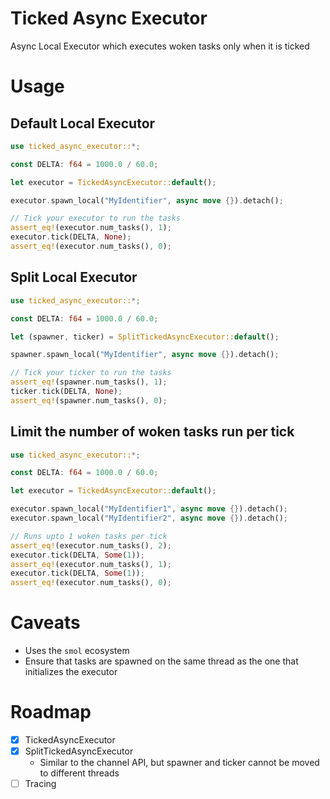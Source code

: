 # Ticked Async Executor

Async Local Executor which executes woken tasks only when it is ticked

# Usage

## Default Local Executor

```rust
use ticked_async_executor::*;

const DELTA: f64 = 1000.0 / 60.0;

let executor = TickedAsyncExecutor::default();

executor.spawn_local("MyIdentifier", async move {}).detach();

// Tick your executor to run the tasks
assert_eq!(executor.num_tasks(), 1);
executor.tick(DELTA, None);
assert_eq!(executor.num_tasks(), 0);
```

## Split Local Executor

```rust
use ticked_async_executor::*;

const DELTA: f64 = 1000.0 / 60.0;

let (spawner, ticker) = SplitTickedAsyncExecutor::default();

spawner.spawn_local("MyIdentifier", async move {}).detach();

// Tick your ticker to run the tasks
assert_eq!(spawner.num_tasks(), 1);
ticker.tick(DELTA, None);
assert_eq!(spawner.num_tasks(), 0);
```

## Limit the number of woken tasks run per tick

```rust
use ticked_async_executor::*;

const DELTA: f64 = 1000.0 / 60.0;

let executor = TickedAsyncExecutor::default();

executor.spawn_local("MyIdentifier1", async move {}).detach();
executor.spawn_local("MyIdentifier2", async move {}).detach();

// Runs upto 1 woken tasks per tick
assert_eq!(executor.num_tasks(), 2);
executor.tick(DELTA, Some(1));
assert_eq!(executor.num_tasks(), 1);
executor.tick(DELTA, Some(1));
assert_eq!(executor.num_tasks(), 0);
```

# Caveats

- Uses the `smol` ecosystem
- Ensure that tasks are spawned on the same thread as the one that initializes the executor

# Roadmap

- [x] TickedAsyncExecutor
- [x] SplitTickedAsyncExecutor
  - Similar to the channel API, but spawner and ticker cannot be moved to different threads 
- [ ] Tracing
